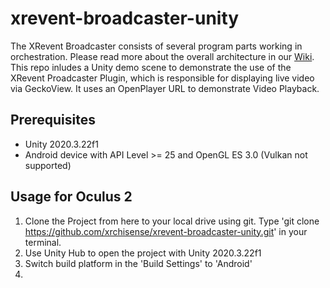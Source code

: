 # xrevent-broadcaster-unity
The XRevent Broadcaster consists of several program parts working in orchestration. Please read more about the overall architecture in our [Wiki](https://github.com/xrchisense/xrevent-broadcaster-unity/wiki). This repo inludes a Unity demo scene to demonstrate the use of the XRevent Proadcaster Plugin, which is responsible for displaying live video via GeckoView. It uses an OpenPlayer URL to demonstrate Video Playback.

## Prerequisites
- Unity 2020.3.22f1
- Android device with API Level >= 25 and OpenGL ES 3.0 (Vulkan not supported)

## Usage for Oculus 2
1. Clone the Project from here to your local drive using git. Type 'git clone https://github.com/xrchisense/xrevent-broadcaster-unity.git' in your terminal.
2. Use Unity Hub to open the project with Unity 2020.3.22f1
3. Switch build platform in the 'Build Settings' to 'Android'
4. 


